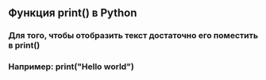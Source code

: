 ## Функция print() в Python
### Для того, чтобы отобразить текст достаточно его поместить в print()
### Например: print("Hello world")
